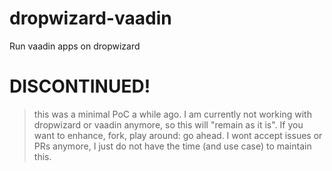 dropwizard-vaadin
=================

Run vaadin apps on dropwizard

# DISCONTINUED!

> this was a minimal PoC a while ago. I am currently not working with dropwizard or vaadin anymore, so this will "remain as it is". If you want to enhance, fork, play around: go ahead. I wont accept issues or PRs anymore, I just do not have the time (and use case) to maintain this.
